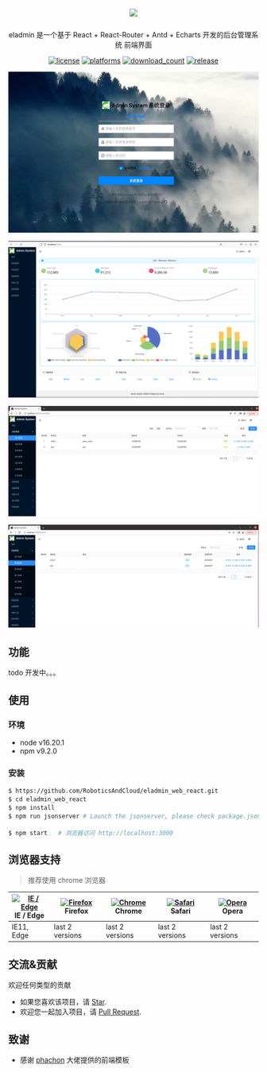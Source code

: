 
<h2 align="center">
  
![](./docs/imgs/logo.png)

</h2>

<div align="center">
  
eladmin 是一个基于 React + React-Router + Antd + Echarts 开发的后台管理系统 前端界面
</br>

[![license](http://img.shields.io/badge/license-MIT-red.svg?style=flat)](https://raw.githubusercontent.com/phachon/ailu-admin/master/LICENSE)
[![platforms](https://img.shields.io/badge/platform-All-yellow.svg?style=flat)]()
[![download_count](https://img.shields.io/github/downloads/phachon/ailu-admin/total.svg?style=plastic)](https://github.com/phachon/ailu-admin/releases) 
[![release](https://img.shields.io/github/release/phachon/ailu-admin.svg?style=flat)](https://github.com/phachon/ailu-admin/releases) 

![](./docs/imgs/login1.jpg)

![](./docs/imgs/login.png)

![](./docs/imgs/account_list.png)

![](./docs/imgs/account_add.png)

</div>

## 功能

todo 开发中。。。


## 使用

### 环境
- node v16.20.1
- npm v9.2.0

### 安装

```bash
$ https://github.com/RoboticsAndCloud/eladmin_web_react.git
$ cd eladmin_web_react
$ npm install
$ npm run jsonserver # Launch the jsonserver, please check package.json for more details,"jsonserver": "json-server --watch db.json --host 10.227.96.160 --port 3004 --routes routes.json"

$ npm start   # 浏览器访问 http://localhost:3000
```

## 浏览器支持

> 推荐使用 chrome 浏览器

| [<img src="https://raw.githubusercontent.com/alrra/browser-logos/master/src/edge/edge_48x48.png" alt="IE / Edge" width="24px" height="24px" />](http://godban.github.io/browsers-support-badges/)</br>IE / Edge | [<img src="https://raw.githubusercontent.com/alrra/browser-logos/master/src/firefox/firefox_48x48.png" alt="Firefox" width="24px" height="24px" />](http://godban.github.io/browsers-support-badges/)</br>Firefox | [<img src="https://raw.githubusercontent.com/alrra/browser-logos/master/src/chrome/chrome_48x48.png" alt="Chrome" width="24px" height="24px" />](http://godban.github.io/browsers-support-badges/)</br>Chrome | [<img src="https://raw.githubusercontent.com/alrra/browser-logos/master/src/safari/safari_48x48.png" alt="Safari" width="24px" height="24px" />](http://godban.github.io/browsers-support-badges/)</br>Safari | [<img src="https://raw.githubusercontent.com/alrra/browser-logos/master/src/opera/opera_48x48.png" alt="Opera" width="24px" height="24px" />](http://godban.github.io/browsers-support-badges/)</br>Opera |
| --- | --- | --- | --- | --- |
| IE11, Edge | last 2 versions | last 2 versions | last 2 versions | last 2 versions |

## 交流&贡献

欢迎任何类型的贡献

- 如果您喜欢该项目，请 [Star](https://github.com/RoboticsAndCloud/eladmin_web_react.git).
- 欢迎您一起加入项目，请 [Pull Request](https://github.com/RoboticsAndCloud/eladmin_web_react/pulls).

## 致谢

- 感谢 [phachon](https://github.com/phachon/ailu-admin) 大佬提供的前端模板

